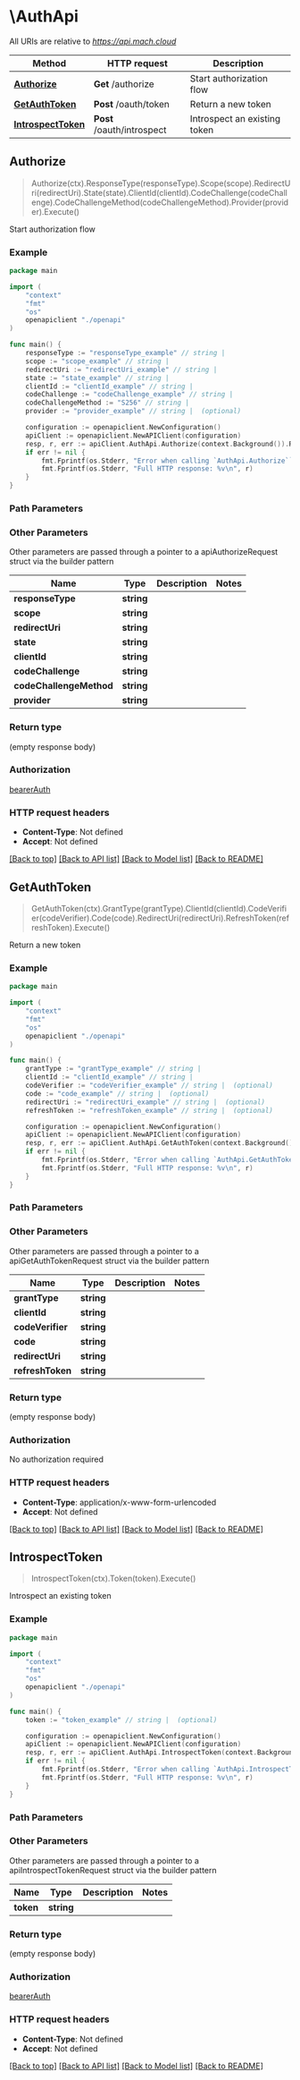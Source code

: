 # \AuthApi

All URIs are relative to *https://api.mach.cloud*

Method | HTTP request | Description
------------- | ------------- | -------------
[**Authorize**](AuthApi.md#Authorize) | **Get** /authorize | Start authorization flow
[**GetAuthToken**](AuthApi.md#GetAuthToken) | **Post** /oauth/token | Return a new token
[**IntrospectToken**](AuthApi.md#IntrospectToken) | **Post** /oauth/introspect | Introspect an existing token



## Authorize

> Authorize(ctx).ResponseType(responseType).Scope(scope).RedirectUri(redirectUri).State(state).ClientId(clientId).CodeChallenge(codeChallenge).CodeChallengeMethod(codeChallengeMethod).Provider(provider).Execute()

Start authorization flow

### Example

```go
package main

import (
    "context"
    "fmt"
    "os"
    openapiclient "./openapi"
)

func main() {
    responseType := "responseType_example" // string | 
    scope := "scope_example" // string | 
    redirectUri := "redirectUri_example" // string | 
    state := "state_example" // string | 
    clientId := "clientId_example" // string | 
    codeChallenge := "codeChallenge_example" // string | 
    codeChallengeMethod := "S256" // string | 
    provider := "provider_example" // string |  (optional)

    configuration := openapiclient.NewConfiguration()
    apiClient := openapiclient.NewAPIClient(configuration)
    resp, r, err := apiClient.AuthApi.Authorize(context.Background()).ResponseType(responseType).Scope(scope).RedirectUri(redirectUri).State(state).ClientId(clientId).CodeChallenge(codeChallenge).CodeChallengeMethod(codeChallengeMethod).Provider(provider).Execute()
    if err != nil {
        fmt.Fprintf(os.Stderr, "Error when calling `AuthApi.Authorize``: %v\n", err)
        fmt.Fprintf(os.Stderr, "Full HTTP response: %v\n", r)
    }
}
```

### Path Parameters



### Other Parameters

Other parameters are passed through a pointer to a apiAuthorizeRequest struct via the builder pattern


Name | Type | Description  | Notes
------------- | ------------- | ------------- | -------------
 **responseType** | **string** |  | 
 **scope** | **string** |  | 
 **redirectUri** | **string** |  | 
 **state** | **string** |  | 
 **clientId** | **string** |  | 
 **codeChallenge** | **string** |  | 
 **codeChallengeMethod** | **string** |  | 
 **provider** | **string** |  | 

### Return type

 (empty response body)

### Authorization

[bearerAuth](../README.md#bearerAuth)

### HTTP request headers

- **Content-Type**: Not defined
- **Accept**: Not defined

[[Back to top]](#) [[Back to API list]](../README.md#documentation-for-api-endpoints)
[[Back to Model list]](../README.md#documentation-for-models)
[[Back to README]](../README.md)


## GetAuthToken

> GetAuthToken(ctx).GrantType(grantType).ClientId(clientId).CodeVerifier(codeVerifier).Code(code).RedirectUri(redirectUri).RefreshToken(refreshToken).Execute()

Return a new token

### Example

```go
package main

import (
    "context"
    "fmt"
    "os"
    openapiclient "./openapi"
)

func main() {
    grantType := "grantType_example" // string | 
    clientId := "clientId_example" // string | 
    codeVerifier := "codeVerifier_example" // string |  (optional)
    code := "code_example" // string |  (optional)
    redirectUri := "redirectUri_example" // string |  (optional)
    refreshToken := "refreshToken_example" // string |  (optional)

    configuration := openapiclient.NewConfiguration()
    apiClient := openapiclient.NewAPIClient(configuration)
    resp, r, err := apiClient.AuthApi.GetAuthToken(context.Background()).GrantType(grantType).ClientId(clientId).CodeVerifier(codeVerifier).Code(code).RedirectUri(redirectUri).RefreshToken(refreshToken).Execute()
    if err != nil {
        fmt.Fprintf(os.Stderr, "Error when calling `AuthApi.GetAuthToken``: %v\n", err)
        fmt.Fprintf(os.Stderr, "Full HTTP response: %v\n", r)
    }
}
```

### Path Parameters



### Other Parameters

Other parameters are passed through a pointer to a apiGetAuthTokenRequest struct via the builder pattern


Name | Type | Description  | Notes
------------- | ------------- | ------------- | -------------
 **grantType** | **string** |  | 
 **clientId** | **string** |  | 
 **codeVerifier** | **string** |  | 
 **code** | **string** |  | 
 **redirectUri** | **string** |  | 
 **refreshToken** | **string** |  | 

### Return type

 (empty response body)

### Authorization

No authorization required

### HTTP request headers

- **Content-Type**: application/x-www-form-urlencoded
- **Accept**: Not defined

[[Back to top]](#) [[Back to API list]](../README.md#documentation-for-api-endpoints)
[[Back to Model list]](../README.md#documentation-for-models)
[[Back to README]](../README.md)


## IntrospectToken

> IntrospectToken(ctx).Token(token).Execute()

Introspect an existing token

### Example

```go
package main

import (
    "context"
    "fmt"
    "os"
    openapiclient "./openapi"
)

func main() {
    token := "token_example" // string |  (optional)

    configuration := openapiclient.NewConfiguration()
    apiClient := openapiclient.NewAPIClient(configuration)
    resp, r, err := apiClient.AuthApi.IntrospectToken(context.Background()).Token(token).Execute()
    if err != nil {
        fmt.Fprintf(os.Stderr, "Error when calling `AuthApi.IntrospectToken``: %v\n", err)
        fmt.Fprintf(os.Stderr, "Full HTTP response: %v\n", r)
    }
}
```

### Path Parameters



### Other Parameters

Other parameters are passed through a pointer to a apiIntrospectTokenRequest struct via the builder pattern


Name | Type | Description  | Notes
------------- | ------------- | ------------- | -------------
 **token** | **string** |  | 

### Return type

 (empty response body)

### Authorization

[bearerAuth](../README.md#bearerAuth)

### HTTP request headers

- **Content-Type**: Not defined
- **Accept**: Not defined

[[Back to top]](#) [[Back to API list]](../README.md#documentation-for-api-endpoints)
[[Back to Model list]](../README.md#documentation-for-models)
[[Back to README]](../README.md)

